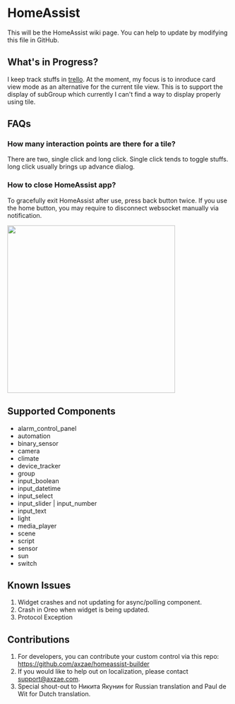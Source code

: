 # HomeAssist

This will be the HomeAssist wiki page. You can help to update by modifying this file in GitHub.

## What's in Progress?

I keep track stuffs in [trello](https://trello.com/b/C0YnMv3L/homeassist). At the moment, my focus is to inroduce card view mode as an alternative for the current tile view.
This is to support the display of subGroup which currently I can't find a way to display properly using tile.

## FAQs

### How many interaction points are there for a tile?

There are two, single click and long click. Single click tends to toggle stuffs. long click usually brings up advance dialog.

### How to close HomeAssist app?

To gracefully exit HomeAssist after use, press back button twice. If you use the home button, you may require to disconnect websocket manually via notification.

<img width='380' src='https://raw.githubusercontent.com/axzae/homeassist-builder/master/wiki/websocket_notification.png'/>

## Supported Components

* alarm_control_panel
* automation
* binary_sensor
* camera
* climate
* device_tracker
* group
* input_boolean
* input_datetime
* input_select
* input_slider | input_number
* input_text
* light
* media_player
* scene
* script
* sensor
* sun
* switch

## Known Issues

1. Widget crashes and not updating for async/polling component.
2. Crash in Oreo when widget is being updated.
3. Protocol Exception

## Contributions

1. For developers, you can contribute your custom control via this repo: https://github.com/axzae/homeassist-builder
2. If you would like to help out on localization, please contact support@axzae.com.
3. Special shout-out to Никита Якунин for Russian translation and Paul de Wit for Dutch translation.

